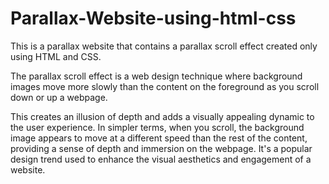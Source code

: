 # Parallax-Website-using-html-css
This is a parallax website that contains a parallax scroll effect created only using HTML and CSS.

The parallax scroll effect is a web design technique where background images move more slowly than the content on the foreground as you scroll down or up a webpage. 

This creates an illusion of depth and adds a visually appealing dynamic to the user experience. In simpler terms, when you scroll, the background image appears to move at a different speed than the rest of the content, providing a sense of depth and immersion on the webpage. It's a popular design trend used to enhance the visual aesthetics and engagement of a website.
